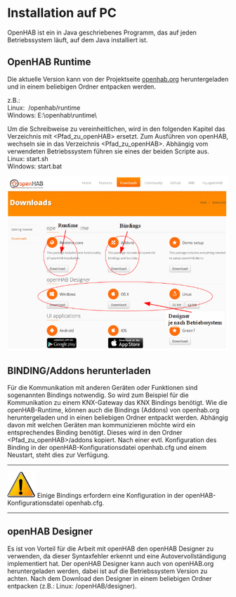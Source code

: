 Installation auf PC
===================

OpenHAB ist ein in Java geschriebenes Programm, das auf jeden
Betriebssystem läuft, auf dem Java installiert ist.

OpenHAB Runtime
---------------

Die aktuelle Version kann von der Projektseite [openhab.org](http://www.openhab.org)
heruntergeladen und in einem beliebigen Ordner entpacken werden.   

z.B.:   
Linux:  /openhab/runtime   
Windows: E:\openhab\runtime\   

Um die Schreibweise zu vereinheitlichen, wird in den folgenden Kapitel
das Verzeichnis mit <Pfad_zu_openHAB> ersetzt. Zum Ausführen von
openHAB, wechseln sie in das Verzeichnis <Pfad_zu_openHAB>. Abhängig
vom verwendeten Betriebssystem führen sie eines der beiden Scripte aus.   
Linux: start.sh   
Windows: start.bat   

![Downloadseite von openHAB](images/openhab_Download.png "Downloadseite von openHAB")


BINDING/Addons herunterladen
----------------------------

Für die Kommunikation mit anderen Geräten oder Funktionen sind
sogenannten Bindings notwendig. So wird zum Beispiel für die
Kommunikation zu einem KNX-Gateway das KNX Bindings benötigt. Wie die
openHAB-Runtime, können auch die Bindings (Addons) von openhab.org
heruntergeladen und in einen beliebigen Ordner entpackt werden. Abhängig
davon mit welchen Geräten man kommunizieren möchte wird ein
entsprechendes Binding benötigt. Dieses wird in den Ordner
\<Pfad\_zu\_openHAB\>/addons kopiert. Nach einer evtl. Konfiguration des
Binding in der openHAB-Konfigurationsdatei openhab.cfg und einem
Neustart, steht dies zur Verfügung.

* * * * *
![Hinweis!](images/Warning.png "Hinweis! Konfiguration Bindings in der openhab.cfg")
Einige Bindings erfordern eine Konfiguration in der
openHAB-Konfigurationsdatei openhab.cfg.

* * * * *

openHAB Designer
----------------

Es ist von Vorteil für die Arbeit mit openHAB den openHAB Designer zu
verwenden, da dieser Syntaxfehler erkennt und eine Autovervollständigung
implementiert hat. Der openHAB Designer kann auch von openHAB.org
heruntergeladen werden, dabei ist auf die Betriebssystem Version zu
achten. Nach dem Download den Designer in einem beliebigen Ordner
entpacken (z.B.: Linux: /openHAB/designer).

